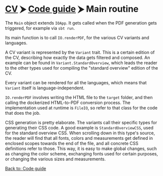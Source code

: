 # [CV](../README.md) ⮞ [Code guide](../code-guide.md) ⮞ Main routine

The `Main` object extends `IOApp`.
It gets called when the PDF generation gets triggered, for example via `sbt run`.

Its main function is to call `IO.renderPDF`, for the various CV variants and languages.

A CV variant is represented by the `Variant` trait.
This is a certain edition of the CV, describing how exactly the data gets filtered and composed.
An example can be found in `Variant.StandardOverview`, which leads the reader to the other types used for compiling the
 "standard overview" edition of the CV.

Every variant can be rendered for all the languages, which means that `Variant` itself is language-independent.

`IO.renderPDF` involves writing the HTML file to the `target` folder, and then calling the dockerized HTML-to-PDF
 conversion process.
The implementation used at runtime is `FileIO`, so refer to that class for the code that does the job.

CSS generation is pretty elaborate.
The variants call their specific types for generating their CSS code.
A good example is `StandardOverviewCSS`, used for the standard overview CSS.
When scrolling down in this type's source, the reader will find that all fonts, colors and measurements get defined in
 enclosed scopes towards the end of the file, and all concrete CSS definitions refer to those.
This way, it is easy to make global changes, such as changing the color scheme, exchanging fonts used for certain
 purposes, or changing the various sizes and measurements.

[Back to: Code guide](../code-guide.md)
